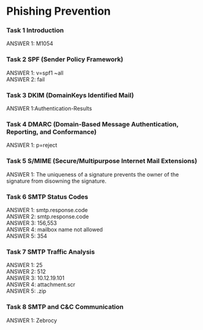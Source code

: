 <h1> Phishing Prevention </h1>

<h3> Task 1  Introduction </h3>
  ANSWER 1:	M1054 <br/>

<h3> Task 2  SPF (Sender Policy Framework) </h3>
  ANSWER 1:	v=spf1 ~all <br/>
  ANSWER 2: fail <br/>

<h3>Task 3  DKIM (DomainKeys Identified Mail) </h3>
  ANSWER 1:Authentication-Results	<br/>

<h3> Task 4  DMARC (Domain-Based Message Authentication, Reporting, and Conformance) </h3>
  ANSWER 1: p=reject	<br/>

<h3> Task 5  S/MIME (Secure/Multipurpose Internet Mail Extensions) </h3>
  ANSWER 1:	The uniqueness of a signature prevents the owner of the signature from disowning the signature. <br/>

<h3> Task 6  SMTP Status Codes </h3>
  ANSWER 1:	smtp.response.code<br/>
  ANSWER 2: smtp.response.code<br/>
  ANSWER 3: 156,553<br/>
  ANSWER 4: mailbox name not allowed<br/>
  ANSWER 5: 354<br/>

  <h3> Task 7  SMTP Traffic Analysis</h3>
  ANSWER 1:	25 <br/>
  ANSWER 2: 512 <br/>
  ANSWER 3: 10.12.19.101 <br/>
  ANSWER 4: attachment.scr <br/>
  ANSWER 5:  .zip <br/>

  <h3> Task 8  SMTP and C&C Communication</h3>
  ANSWER 1: Zebrocy	<br/>
